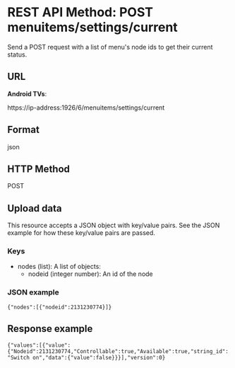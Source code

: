 # REST API Method: POST menuitems/settings/current
Send a POST request with a list of menu's node ids to get their current status.
## URL
**Android TVs**:

https://ip-address:1926/6/menuitems/settings/current

## Format
json
## HTTP Method
POST
## Upload data
This resource accepts a JSON object with key/value pairs. See the JSON example for how these key/value pairs are passed.
### Keys
* nodes (list): A list of objects:
  * nodeid (integer number): An id of the node
### JSON example
`{"nodes":[{"nodeid":2131230774}]}`
## Response example
`{"values":[{"value":{"Nodeid":2131230774,"Controllable":true,"Available":true,"string_id":"Switch on","data":{"value":false}}}],"version":0}`

